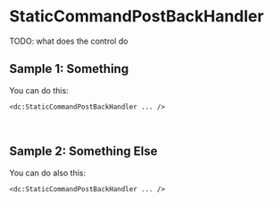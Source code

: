 # StaticCommandPostBackHandler

TODO: what does the control do

## Sample 1: Something

You can do this:

```DOTHTML
<dc:StaticCommandPostBackHandler ... />
```

<br />

## Sample 2: Something Else

You can do also this:

```DOTHTML
<dc:StaticCommandPostBackHandler ... />
```